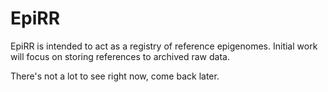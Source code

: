 EpiRR
=====

EpiRR is intended to act as a registry of reference epigenomes. Initial work will focus on storing references to archived raw data.

There's not a lot to see right now, come back later.